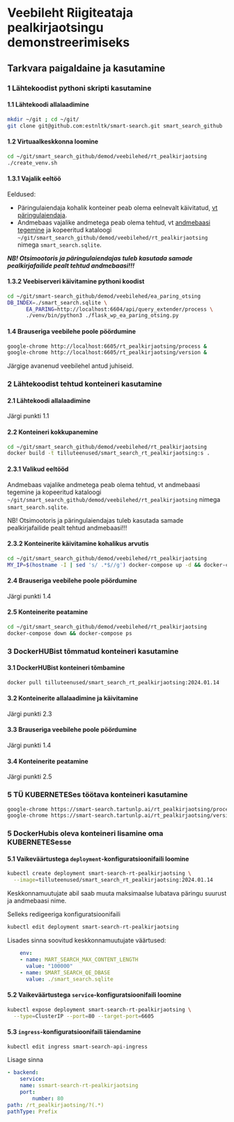 # Veebileht Riigiteataja pealkirjaotsingu demonstreerimiseks

## Tarkvara paigaldaine ja kasutamine

### 1 Lähtekoodist pythoni skripti kasutamine

#### 1.1 Lähtekoodi allalaadimine

```bash
mkdir ~/git ; cd ~/git/
git clone git@github.com:estnltk/smart-search.git smart_search_github
```

#### 1.2 Virtuaalkeskkonna loomine

```bash
cd ~/git/smart_search_github/demod/veebilehed/rt_pealkirjaotsing
./create_venv.sh
```

#### 1.3.1 Vajalik eeltöö

Eeldused:

* Päringulaiendaja kohalik konteiner peab olema eelnevalt käivitatud,
[vt päringulaiendaja](https://github.com/estnltk/smart-search/blob/main/api/api_query_extender/README.md).
* Andmebaas vajalike andmetega peab olema tehtud, vt 
[andmebaasi tegemine](https://github.com/estnltk/smart-search/blob/main/scripts/query_extender_setup/example_script_based_workflow/README.md) ja kopeeritud kataloogi `~/git/smart_search_github/demod/veebilehed/rt_pealkirjaotsing` nimega `smart_search.sqlite`.

***NB! Otsimootoris ja päringulaiendajas tuleb kasutada
samade pealkirjafailide pealt tehtud andmebaasi!!!***

#### 1.3.2 Veebiserveri käivitamine pythoni koodist

```bash
cd ~/git/smart-search_github/demod/veebilehed/ea_paring_otsing
DB_INDEX=./smart_search.sqlite \
      EA_PARING=http://localhost:6604/api/query_extender/process \
      ./venv/bin/python3 ./flask_wp_ea_paring_otsing.py
```

#### 1.4 Brauseriga veebilehe poole pöördumine

```bash
google-chrome http://localhost:6605/rt_pealkirjaotsing/process &
google-chrome http://localhost:6605/rt_pealkirjaotsing/version &
```

Järgige avanenud veebilehel antud juhiseid.

### 2 Lähtekoodist tehtud konteineri kasutamine

#### 2.1 Lähtekoodi allalaadimine

Järgi punkti 1.1

#### 2.2 Konteineri kokkupanemine

```bash
cd ~/git/smart_search_github/demod/veebilehed/rt_pealkirjaotsing
docker build -t tilluteenused/smart_search_rt_pealkirjaotsing:s .
```

#### 2.3.1 Valikud eeltööd

Andmebaas vajalike andmetega peab olema tehtud, vt andmebaasi tegemine ja kopeeritud kataloogi `~/git/smart_search_github/demod/veebilehed/rt_pealkirjaotsing` nimega `smart_search.sqlite`.

NB! Otsimootoris ja päringulaiendajas tuleb kasutada samade pealkirjafailide pealt tehtud andmebaasi!!!

#### 2.3.2 Konteinerite käivitamine kohalikus arvutis

```bash
cd ~/git/smart_search_github/demod/veebilehed/rt_pealkirjaotsing
MY_IP=$(hostname -I | sed 's/ .*$//g') docker-compose up -d && docker-compose ps
```

#### 2.4 Brauseriga veebilehe poole pöördumine

Järgi punkti 1.4

#### 2.5 Konteinerite peatamine

```bash
cd ~/git/smart_search_github/demod/veebilehed/rt_pealkirjaotsing
docker-compose down && docker-compose ps
```

### 3 DockerHUBist tõmmatud konteineri kasutamine

#### 3.1 DockerHUBist konteineri tõmbamine

```bash
docker pull tilluteenused/smart_search_rt_pealkirjaotsing:2024.01.14
```

#### 3.2 Konteinerite allalaadimine ja käivitamine

Järgi punkti 2.3

#### 3.3 Brauseriga veebilehe poole pöördumine

Järgi punkti 1.4

#### 3.4 Konteinerite peatamine

Järgi punkti 2.5

### 5 TÜ KUBERNETESes töötava konteineri kasutamine

```bash
google-chrome https://smart-search.tartunlp.ai/rt_pealkirjaotsing/process &
google-chrome https://smart-search.tartunlp.ai/rt_pealkirjaotsing/version &
```

### 5 DockerHubis oleva konteineri lisamine oma KUBERNETESesse

#### 5.1 Vaikeväärtustega ```deployment```-konfiguratsioonifaili loomine

```bash
kubectl create deployment smart-search-rt-pealkirjaotsing \
  --image=tilluteenused/smart_search_rt_pealkirjaotsing:2024.01.14
```

Keskkonnamuutujate abil saab muuta maksimaalse lubatava päringu suurust ja andmebaasi nime.

Selleks redigeeriga konfiguratsioonifaili

```bash
kubectl edit deployment smart-search-rt-pealkirjaotsing
```

Lisades sinna soovitud keskkonnamuutujate väärtused:

```yml
    env:
    - name: MART_SEARCH_MAX_CONTENT_LENGTH
      value: "100000"
    - name: SMART_SEARCH_QE_DBASE
      value: ./smart_search.sqlite
```

#### 5.2 Vaikeväärtustega ```service```-konfiguratsioonifaili loomine

```bash
kubectl expose deployment smart-search-rt-pealkirjaotsing \
  --type=ClusterIP --port=80 --target-port=6605
```

#### 5.3 ```ingress```-konfiguratsioonifaili täiendamine

```bash
kubectl edit ingress smart-search-api-ingress
```

Lisage sinna

```yml
- backend:
    service:
    name: ssmart-search-rt-pealkirjaotsing
    port:
        number: 80
path: /rt_pealkirjaotsing/?(.*)
pathType: Prefix
```
